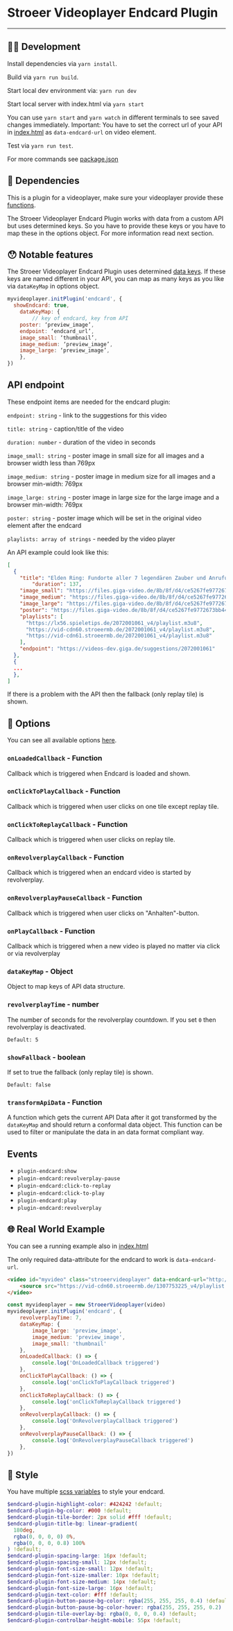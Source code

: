# Stroeer Videoplayer Endcard Plugin

---

## 🧑‍💻 Development

Install dependencies via `yarn install`.

Build via `yarn run build`.

Start local dev environment via: `yarn run dev`

Start local server with index.html via `yarn start`

You can use `yarn start` and `yarn watch` in different terminals to see saved changes immediately.
Important: You have to set the correct url of your API in [index.html](https://github.com/stroeer/stroeer-videoplayer-plugin-endcard/blob/main/dev/index.html#L32) as `data-endcard-url` on video element.

Test via `yarn run test`.

For more commands see [package.json](https://github.com/stroeer/stroeer-videoplayer-plugin-endcard/blob/main/package.json#L9)

## 👾 Dependencies
This is a plugin for a videoplayer, make sure your videoplayer provide these [functions](https://github.com/stroeer/stroeer-videoplayer-plugin-endcard/blob/main/types/types.d.ts#L11).



The Stroeer Videoplayer Endcard Plugin works with data from a custom API but uses determined keys. So you have to provide these keys or you have to map these in the options object. For more information read next section.

## 😯 Notable features
The Stroeer Videoplayer Endcard Plugin uses determined [data keys](https://github.com/stroeer/stroeer-videoplayer-plugin-endcard/blob/main/types/types.d.ts#L1). If these keys are named different in your API, you can map as many keys as you like via `dataKeyMap` in options object.

```javascript
myvideoplayer.initPlugin('endcard', {
  showEndcard: true,
	dataKeyMap: {
		// key of endcard, key from API
    poster: ‘preview_image’,
    endpoint: ‘endcard_url’,
    image_small: ‘thumbnail’,
    image_medium: ‘preview_image’,
    image_large: ‘preview_image’,
	},
})
```

## API endpoint
These endpoint items are needed for the endcard plugin:

`endpoint: string` - link to the suggestions for this video

`title: string` - caption/title of the video

`duration: number` - duration of the video in seconds

`image_small: string` - poster image in small size for all images and a browser width less than 769px

`image_medium: string` - poster image in medium size for all images and a browser min-width: 769px

`image_large: string` - poster image in large size for the large image and a browser min-width: 769px

`poster: string` - poster image which will be set in the original video element after the endcard

`playlists: array of strings` - needed by the video player

An API example could look like this: 
```json
[
  {
    "title": "Elden Ring: Fundorte aller 7 legendären Zauber und Anrufungen",
		"duration": 137,
    "image_small": "https://files.giga-video.de/8b/8f/d4/ce5267fe9772673bb448ea25f9_ciAyNDYgMTM4AzhmYzJmNzZiNGFm.jpg",
    "image_medium": "https://files.giga-video.de/8b/8f/d4/ce5267fe9772673bb448ea25f9_ciAyNDYgMTM4AzhmYzJmNzZiNGFm.jpg",
    "image_large": "https://files.giga-video.de/8b/8f/d4/ce5267fe9772673bb448ea25f9_ciAyNDYgMTM4AzhmYzJmNzZiNGFm.jpg",
    "poster": "https://files.giga-video.de/8b/8f/d4/ce5267fe9772673bb448ea25f9_AzhmYzJmNzZiNGFm.jpg",
    "playlists": [
      "https://lx56.spieletips.de/2072001061_v4/playlist.m3u8",
      "https://vid-cdn60.stroeermb.de/2072001061_v4/playlist.m3u8",
      "https://vid-cdn61.stroeermb.de/2072001061_v4/playlist.m3u8"
    ],
    "endpoint": "https://videos-dev.giga.de/suggestions/2072001061"
  },
  {
  ...
  },
]
```

If there is a problem with the API then the fallback (only replay tile) is shown.

## 🔌 Options

You can see all available options [here](https://github.com/stroeer/stroeer-videoplayer-plugin-endcard/blob/main/types/types.d.ts#L21).
	
### `onLoadedCallback` - Function

Callback which is triggered when Endcard is loaded and shown.

### `onClickToPlayCallback` - Function

Callback which is triggered when user clicks on one tile except replay tile.

### `onClickToReplayCallback` - Function

Callback which is triggered when user clicks on replay tile.

### `onRevolverplayCallback` - Function

Callback which is triggered when an endcard video is started by revolverplay.

### `onRevolverplayPauseCallback` - Function

Callback which is triggered when user clicks on "Anhalten"-button.

### `onPlayCallback` - Function

Callback which is triggered when a new video is played no matter via click or via revolverplay

### `dataKeyMap` - Object

Object to map keys of API data structure.

### `revolverplayTime` - number

The number of seconds for the revolverplay countdown. If you set `0` then revolverplay is deactivated.

`Default: 5`

### `showFallback` - boolean

If set to true the fallback (only replay tile) is shown.

`Default: false`

### `transformApiData` - Function

A function which gets the current API Data after it got transformed by the `dataKeyMap` and should return a conformal data object.
This function can be used to filter or manipulate the data in an data format compliant way.

## Events

- `plugin-endcard:show`
- `plugin-endcard:revolverplay-pause`
- `plugin-endcard:click-to-replay`
- `plugin-endcard:click-to-play`
- `plugin-endcard:play`
- `plugin-endcard:revolverplay`


## 🌐 Real World Example

You can see a running example also in [index.html](https://github.com/stroeer/stroeer-videoplayer-plugin-endcard/blob/main/dev/index.html)

The only required data-attribute for the endcard to work is `data-endcard-url`.
```HTML
<video id="myvideo" class="stroeervideoplayer" data-endcard-url="http://localhost:5000/">
	<source src="https://vid-cdn60.stroeermb.de/1307753225_v4/playlist.m3u8" type="application/x-mpegURL">
</video>
``` 

```javascript
const myvideoplayer = new StroeerVideoplayer(video)
myvideoplayer.initPlugin('endcard', {
	revolverplayTime: 7,
	dataKeyMap: {
		image_large: 'preview_image',
		image_medium: 'preview_image',
		image_small: 'thumbnail'
	},
	onLoadedCallback: () => {
		console.log('OnLoadedCallback triggered')
 	},
 	onClickToPlayCallback: () => {
		console.log('onClickToPlayCallback triggered')
	},
	onClickToReplayCallback: () => {
		console.log('onClickToReplayCallback triggered')
	},
	onRevolverplayCallback: () => {
		console.log('OnRevolverplayCallback triggered')
 	},
 	onRevolverplayPauseCallback: () => {
		console.log('OnRevolverplayPauseCallback triggered')
	},
})
```

## 👗 Style

You have multiple [scss variables](https://github.com/stroeer/stroeer-videoplayer-plugin-endcard/blob/main/src/endcard.scss) to style your endcard.

```scss
$endcard-plugin-highlight-color: #424242 !default;
$endcard-plugin-bg-color: #000 !default;
$endcard-plugin-tile-border: 2px solid #fff !default;
$endcard-plugin-title-bg: linear-gradient(
  180deg,
  rgba(0, 0, 0, 0) 0%,
  rgba(0, 0, 0, 0.8) 100%
) !default;
$endcard-plugin-spacing-large: 16px !default;
$endcard-plugin-spacing-small: 12px !default;
$endcard-plugin-font-size-small: 12px !default;
$endcard-plugin-font-size-smaller: 10px !default;
$endcard-plugin-font-size-medium: 14px !default;
$endcard-plugin-font-size-large: 16px !default;
$endcard-plugin-text-color: #fff !default;
$endcard-plugin-button-pause-bg-color: rgba(255, 255, 255, 0.4) !default;
$endcard-plugin-button-pause-bg-color-hover: rgba(255, 255, 255, 0.2) !default;
$endcard-plugin-tile-overlay-bg: rgba(0, 0, 0, 0.4) !default;
$endcard-plugin-controlbar-height-mobile: 55px !default;
```
